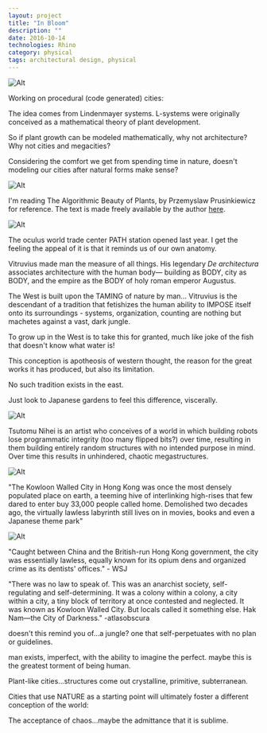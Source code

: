 ```yaml
---
layout: project
title: "In Bloom"
description: ""
date: 2016-10-14
technologies: Rhino
category: physical
tags: architectural design, physical
---
```


![Alt]({{site.baseurl}}/img/inbloom/city.jpg)

Working on procedural (code generated) cities:

The idea comes from Lindenmayer systems. L-systems were originally conceived as a mathematical theory of plant development. 

So if plant growth can be modeled mathematically, why not architecture? Why not cities and megacities? 

Considering the comfort we get from spending time in nature, doesn't modeling our cities after natural forms make sense? 

![Alt]({{site.baseurl}}/img/inbloom/lsystem.png)

I'm reading The Algorithmic Beauty of Plants, by Przemyslaw Prusinkiewicz for reference. The text is made freely available by the author [here](http://algorithmicbotany.org/papers/abop/abop.pdf).

![Alt]({{site.baseurl}}/img/inbloom/oculus.jpeg)

The oculus world trade center PATH station opened last year. I get the feeling the appeal of it is that it reminds us of our own anatomy.

Vitruvius made man the measure of all things. His legendary *De architectura* associates architecture with the human body— building as BODY, city as BODY, and the empire as the BODY of holy roman emperor Augustus.

The West is built upon the TAMING of nature by man... Vitruvius is the descendant of a tradition that fetishizes the human ability to IMPOSE itself onto its surroundings - systems, organization, counting are nothing but machetes against a vast, dark jungle. 

To grow up in the West is to take this for granted, much like joke of the fish that doesn't know what water is! 

This conception is apotheosis of western thought, the reason for the great works it has produced, but also its limitation. 

No such tradition exists in the east. 

Just look to Japanese gardens to feel this difference, viscerally. 

![Alt]({{site.baseurl}}/img/inbloom/garden.jpeg)


Tsutomu Nihei is an artist who conceives of a world in which building robots lose programmatic integrity (too many flipped bits?) over time, resulting in them building entirely random structures with no intended purpose in mind. Over time this results in unhindered, chaotic megastructures.

![Alt]({{site.baseurl}}/img/inbloom/blame.jpeg)

"The Kowloon Walled City in Hong Kong was once the most densely populated place on earth, a teeming hive of interlinking high-rises that few dared to enter buy 33,000 people called home. Demolished two decades ago, the virtually lawless labyrinth still lives on in movies, books and even a Japanese theme park" 

![Alt]({{site.baseurl}}/img/inbloom/kowloon.jpeg)

"Caught between China and the British-run Hong Kong government, the city was essentially lawless, equally known for its opium dens and organized crime as its dentists' offices." - WSJ

"There was no law to speak of. This was an anarchist society, self-regulating and self-determining. It was a colony within a colony, a city within a city, a tiny block of territory at once contested and neglected. It was known as Kowloon Walled City. But locals called it something else. Hak Nam—the City of Darkness." -atlasobscura

doesn't this remind you of...a jungle? one that self-perpetuates with no plan or guidelines.

man exists, imperfect, with the ability to imagine the perfect. maybe this is the greatest torment of being human.

Plant-like cities...structures come out crystalline, primitive, subterranean. 

Cities that use NATURE as a starting point will ultimately foster a different conception of the world:

The acceptance of chaos...maybe the admittance that it is sublime.



